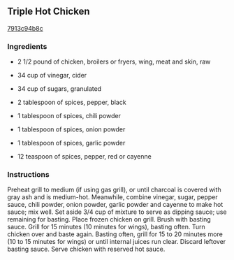 ## Triple Hot Chicken

[7913c94b8c](http://www.food.com/recipe/triple-hot-chicken-491237)

### Ingredients

 - 2 1/2 pound of chicken, broilers or fryers, wing, meat and skin, raw

 - 34 cup of vinegar, cider

 - 34 cup of sugars, granulated

 - 2 tablespoon of spices, pepper, black

 - 1 tablespoon of spices, chili powder

 - 1 tablespoon of spices, onion powder

 - 1 tablespoon of spices, garlic powder

 - 12 teaspoon of spices, pepper, red or cayenne

### Instructions

Preheat grill to medium (if using gas grill), or until charcoal is covered with gray ash and is medium-hot. Meanwhile, combine vinegar, sugar, pepper sauce, chili powder, onion powder, garlic powder and cayenne to make hot sauce; mix well. Set aside 3/4 cup of mixture to serve as dipping sauce; use remaining for basting. Place frozen chicken on grill. Brush with basting sauce. Grill for 15 minutes (10 minutes for wings), basting often. Turn chicken over and baste again. Basting often, grill for 15 to 20 minutes more (10 to 15 minutes for wings) or until internal juices run clear. Discard leftover basting sauce. Serve chicken with reserved hot sauce.